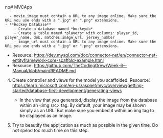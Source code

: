 no# MVCApp


      - movie_image must contain a URL to any image online. Make sure the URL you use ends with a ".jpg" or ".png" extensions.
    - **Hockey Database**
        - Create a database named *hockeydb*
        - Create a table named *players* with columns: player_id, player_name, dob, matches,image_url, jersey_number
        - image_url must contain a URL to any image online. Make sure the URL you use ends with a ".jpg" or ".png" extensions.

   
   - Resource: https://dev.mysql.com/doc/connector-net/en/connector-net-entityframework-core-scaffold-example.html
   - Resource: https://github.com/TheCodingGrew/Week-6--Manual/blob/main/README.md
   
4. Create controller and views for the model you scaffolded.
   Resource: https://learn.microsoft.com/en-us/aspnet/mvc/overview/getting-started/database-first-development/generating-views
   - In the view that you generated, display the image from the database within an \<img src\> tag. By default, your image may be shown simply as an URL. But make sure you embed it within an img tag to be displayed as an image.
     
6. Try to beautify the application as much as possible in the given time. Do not spend too much time on this step. 

